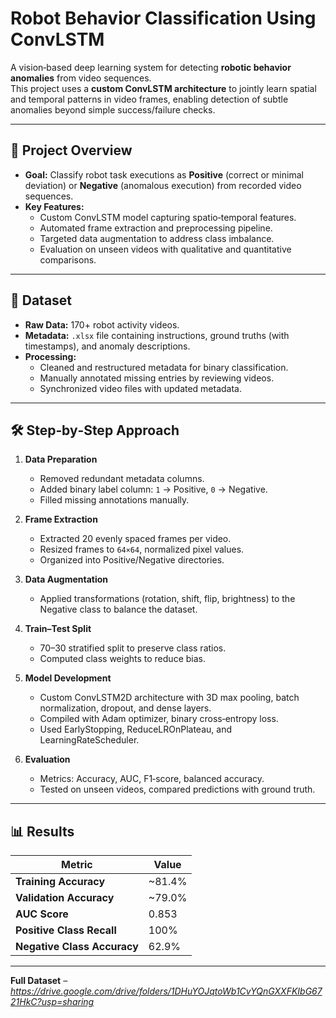 # Robot Behavior Classification Using ConvLSTM

A vision‑based deep learning system for detecting **robotic behavior anomalies** from video sequences.  
This project uses a **custom ConvLSTM architecture** to jointly learn spatial and temporal patterns in video frames, enabling detection of subtle anomalies beyond simple success/failure checks.

---

## 📌 Project Overview
- **Goal:** Classify robot task executions as **Positive** (correct or minimal deviation) or **Negative** (anomalous execution) from recorded video sequences.
- **Key Features:**
  - Custom ConvLSTM model capturing spatio‑temporal features.
  - Automated frame extraction and preprocessing pipeline.
  - Targeted data augmentation to address class imbalance.
  - Evaluation on unseen videos with qualitative and quantitative comparisons.

---

## 📂 Dataset
- **Raw Data:** 170+ robot activity videos.
- **Metadata:** `.xlsx` file containing instructions, ground truths (with timestamps), and anomaly descriptions.
- **Processing:**
  - Cleaned and restructured metadata for binary classification.
  - Manually annotated missing entries by reviewing videos.
  - Synchronized video files with updated metadata.

---

## 🛠 Step‑by‑Step Approach
1. **Data Preparation**
   - Removed redundant metadata columns.
   - Added binary label column: `1` → Positive, `0` → Negative.
   - Filled missing annotations manually.

2. **Frame Extraction**
   - Extracted 20 evenly spaced frames per video.
   - Resized frames to `64×64`, normalized pixel values.
   - Organized into Positive/Negative directories.

3. **Data Augmentation**
   - Applied transformations (rotation, shift, flip, brightness) to the Negative class to balance the dataset.

4. **Train–Test Split**
   - 70–30 stratified split to preserve class ratios.
   - Computed class weights to reduce bias.

5. **Model Development**
   - Custom ConvLSTM2D architecture with 3D max pooling, batch normalization, dropout, and dense layers.
   - Compiled with Adam optimizer, binary cross‑entropy loss.
   - Used EarlyStopping, ReduceLROnPlateau, and LearningRateScheduler.

6. **Evaluation**
   - Metrics: Accuracy, AUC, F1‑score, balanced accuracy.
   - Tested on unseen videos, compared predictions with ground truth.

---

## 📊 Results

| Metric                | Value    |
|-----------------------|----------|
| **Training Accuracy** | ~81.4%   |
| **Validation Accuracy** | ~79.0% |
| **AUC Score**         | 0.853    |
| **Positive Class Recall** | 100% |
| **Negative Class Accuracy** | 62.9% |


---

**Full Dataset** – *https://drive.google.com/drive/folders/1DHuYOJqtoWb1CvYQnGXXFKIbG6721HkC?usp=sharing*
